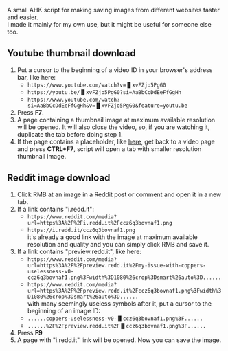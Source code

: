 A small AHK script for making saving images from different websites faster and easier.<br>
I made it mainly for my own use, but it might be useful for someone else too.

## Youtube thumbnail download
1. Put a cursor to the beginning of a video ID in your browser's address bar, like here:
	* `https://www.youtube.com/watch?v=▐▌xvFZjo5PgG0`
	* `https://youtu.be/▐▌xvFZjo5PgG0?si=AaBbCcDdEeFfGgHh`
	* `https://www.youtube.com/watch?si=AaBbCcDdEeFfGgHh&v=▐▌xvFZjo5PgG0&feature=youtu.be`
2. Press **F7**.
3. A page containing a thumbnail image at maximum available resolution will be opened. It will also close the video, so, if you are watching it, duplicate the tab before doing step 1.
4. If the page contains a placeholder, like [here](https://img.youtube.com/vi/aaaaaaaaaaa/maxresdefault.jpg), get back to a video page and press **CTRL+F7**, script will open a tab with smaller resolution thumbnail image.

## Reddit image download
1. Click RMB at an image in a Reddit post or comment and open it in a new tab.
2. If a link contains "i.redd.it":<br>
	* `https://www.reddit.com/media?url=https%3A%2F%2Fi.redd.it%2Fccz6q3bovnaf1.png`
	* `https://i.redd.it/ccz6q3bovnaf1.png`<br>
it's already a good link with the image at maximum available resolution and quality and you can simply click RMB and save it.
3. If a link contains "preview.redd.it", like here:<br>
	* `https://www.reddit.com/media?url=https%3A%2F%2Fpreview.redd.it%2Fmy-issue-with-coppers-uselessness-v0-ccz6q3bovnaf1.png%3Fwidth%3D1080%26crop%3Dsmart%26auto%3D......`
 	* `https://www.reddit.com/media?url=https%3A%2F%2Fpreview.redd.it%2Fccz6q3bovnaf1.png%3Fwidth%3D1080%26crop%3Dsmart%26auto%3D......`<br>with many seemingly useless symbols after it, put a cursor to the beginning of an image ID:
	* `......coppers-uselessness-v0-▐▌ccz6q3bovnaf1.png%3F......`<br>
	* `......%2F%2Fpreview.redd.it%2F▐▌ccz6q3bovnaf1.png%3F......`
4. Press **F9**
5. A page with "i.redd.it" link will be opened. Now you can save the image.
